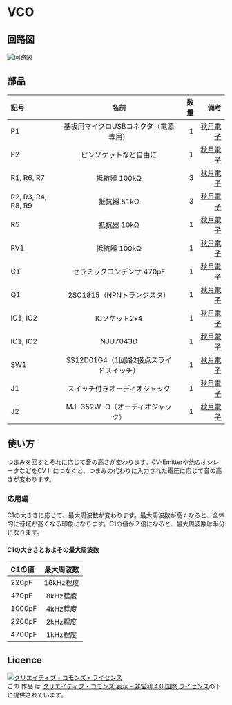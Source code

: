 # VCO

## 回路図
![回路図](https://blog.qux-jp.com/wp-content/uploads/2019/08/VCO_with_pot.png)

## 部品
|記号|名前|数量|備考|
|:--- |:-----------:|-------:|-------:|
|P1   |基板用マイクロUSBコネクタ（電源専用）|1|[秋月電子](https://akizukidenshi.com/catalog/g/gC-10398/)|
|P2   |ピンソケットなど自由に|1|[秋月電子](https://akizukidenshi.com/catalog/g/gC-10097/)|
|R1, R6, R7|抵抗器 100kΩ|3|[秋月電子](https://akizukidenshi.com/catalog/g/gR-25104/)|
|R2, R3, R4, R8, R9|抵抗器 51kΩ|3|[秋月電子](https://akizukidenshi.com/catalog/g/gR-25513/)|
|R5|抵抗器 10kΩ|1|[秋月電子](https://akizukidenshi.com/catalog/g/gR-25103/)|
|RV1|抵抗器 100kΩ|1|[秋月電子](https://akizukidenshi.com/catalog/g/gP-06113/)|
|C1|セラミックコンデンサ 470pF|1|[秋月電子](https://akizukidenshi.com/catalog/g/gP-08130/)|
|Q1|2SC1815（NPNトランジスタ）|1|[秋月電子](https://akizukidenshi.com/catalog/g/gI-17089/)|
|IC1, IC2|ICソケット2x4|1|[秋月電子](https://akizukidenshi.com/catalog/g/gP-00017/)|
|IC1, IC2|NJU7043D|1|[秋月電子](https://akizukidenshi.com/catalog/g/gI-06840/)|
|SW1|SS12D01G4（1回路2接点スライドスイッチ）|1|[秋月電子](https://akizukidenshi.com/catalog/g/gP-12723/)|
|J1|スイッチ付きオーディオジャック|1|[秋月電子](https://akizukidenshi.com/catalog/g/gC-02384/)|
|J2|MJ-352W-O（オーディオジャック）|1|[秋月電子](https://akizukidenshi.com/catalog/g/gC-08958/)|


## 使い方
つまみを回すとそれに応じて音の高さが変わります。CV-Emitterや他のオシレータなどをCV Inにつなぐと、つまみの代わりに入力された電圧に応じて音の高さが変わります。

### 応用編
C1の大きさに応じて、最大周波数が変わります。最大周波数が高くなると、全体的に音域が高くなる印象になります。C1の値が２倍になると、最大周波数は半分になります。

#### C1の大きさとおよその最大周波数
|C1の値|最大周波数|
|:--- |:-----------:|
|220pF|16kHz程度|
|470pF|8kHz程度|
|1000pF|4kHz程度|
|2200pF|2kHz程度|
|4700pF|1kHz程度|


## Licence
<a rel="license" href="http://creativecommons.org/licenses/by-nc/4.0/"><img alt="クリエイティブ・コモンズ・ライセンス" style="border-width:0" src="https://i.creativecommons.org/l/by-nc/4.0/88x31.png" /></a><br />この 作品 は <a rel="license" href="http://creativecommons.org/licenses/by-nc/4.0/">クリエイティブ・コモンズ 表示 - 非営利 4.0 国際 ライセンス</a>の下に提供されています。
